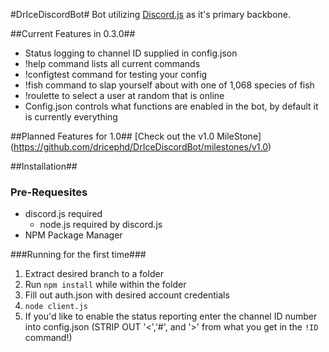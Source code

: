 #DrIceDiscordBot#
Bot utilizing [Discord.js](https://github.com/hydrabolt/discord.js) as it's primary backbone.

##Current Features in 0.3.0##
- Status logging to channel ID supplied in config.json
- !help command lists all current commands
- !configtest command for testing your config
- !fish command to slap yourself about with one of 1,068 species of fish
- !roulette to select a user at random that is online
- Config.json controls what functions are enabled in the bot, by default it is currently everything

##Planned Features for 1.0##
[Check out the v1.0 MileStone] (https://github.com/dricephd/DrIceDiscordBot/milestones/v1.0)

##Installation##
### Pre-Requesites
- discord.js required
  - node.js required by discord.js
- NPM Package Manager

###Running for the first time###
1. Extract desired branch to a folder
2. Run `npm install` while within the folder
3. Fill out auth.json with desired account credentials
4. `node client.js`
5. If you'd like to enable the status reporting enter the channel ID number into config.json (STRIP OUT '<','#', and '>' from what you get in the ``!ID`` command!)
